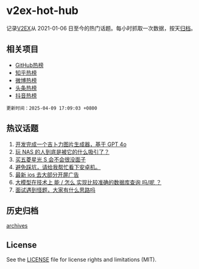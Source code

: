 # v2ex-hot-hub

 记录[V2EX](https://www.v2ex.com/)从 2021-01-06 日至今的热门话题。每小时抓取一次数据，按天[归档](archives)。
 
 ## 相关项目

- [GitHub热榜](https://github.com/it985/github-hot-hub)
- [知乎热榜](https://github.com/it985/zhihu-hot-hub)
- [微博热榜](https://github.com/it985/weibo-hot-hub)
- [头条热榜](https://github.com/it985/toutiao-hot-hub)
- [抖音热榜](https://github.com/it985/douyin-hot-hub)


 `更新时间：2025-04-09 17:09:03 +0800`

## 热议话题

1. [开发完成一个吉卜力图片生成器，基于 GPT 4o](https://www.v2ex.com/t/1124154)
1. [玩 NAS 的人到底是被它的什么吸引了？](https://www.v2ex.com/t/1124033)
1. [买五菱星光 S 会不会很没面子](https://www.v2ex.com/t/1124229)
1. [避免踩坑，请给我帮忙看下安卓机。](https://www.v2ex.com/t/1124188)
1. [最新 ios 去大部分开屏广告](https://www.v2ex.com/t/1124220)
1. [大模型在技术上 能 / 怎么 实现比较准确的数据库查询 吗/呢 ？](https://www.v2ex.com/t/1124121)
1. [面试遇到怪题，大家有什么思路吗](https://www.v2ex.com/t/1124068)

## 历史归档

[archives](archives)

## License

See the [LICENSE](LICENSE) file for license rights and limitations (MIT).
